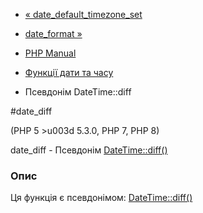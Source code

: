 - [«
date_default_timezone_set](function.date-default-timezone-set.md)
- [date_format »](function.date-format.md)

- [PHP Manual](index.md)
- [Функції дати та часу](ref.datetime.md)
- Псевдонім DateTime::diff

#date_diff

(PHP 5 \>u003d 5.3.0, PHP 7, PHP 8)

date_diff - Псевдонім [DateTime::diff()](datetime.diff.md)

### Опис

Ця функція є псевдонімом: [DateTime::diff()](datetime.diff.md)
